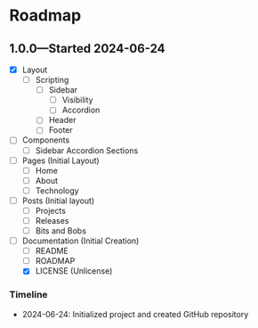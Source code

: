 # Roadmap

## 1.0.0—Started 2024-06-24
- [x] Layout
  - [ ] Scripting
    - [ ] Sidebar
      - [ ] Visibility
      - [ ] Accordion
    - [ ] Header
    - [ ] Footer
- [ ] Components
  - [ ] Sidebar Accordion Sections
- [ ] Pages (Initial Layout)
  - [ ] Home
  - [ ] About
  - [ ] Technology
- [ ] Posts (Initial layout)
  - [ ] Projects
  - [ ] Releases 
  - [ ] Bits and Bobs
- [ ] Documentation (Initial Creation)
  - [ ] README
  - [ ] ROADMAP
  - [x] LICENSE (Unlicense)

### Timeline
- 2024-06-24: Initialized project and created GitHub repository